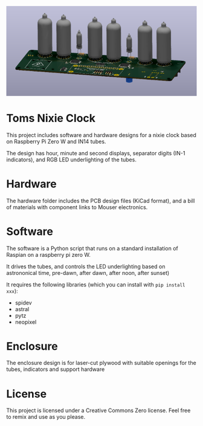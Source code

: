 ![Image of Clock](/image.png)

# Toms Nixie Clock
This project includes software and hardware designs for a nixie clock based on Raspberry Pi Zero W and IN14 tubes.

The design has hour, minute and second displays, separator digits (IN-1 indicators), and RGB LED underlighting of the tubes.

# Hardware
The hardware folder includes the PCB design files (KiCad format), and a bill of materials with component links to Mouser electronics.

# Software
The software is a Python script that runs on a standard installation of Raspian on a raspberry pi zero W.

It drives the tubes, and controls the LED underlighting based on astrononical time, pre-dawn, after dawn, after noon, after sunset)

It requires the following libraries (which you can install with ```pip install xxx```):

- spidev
- astral
- pytz
- neopixel

# Enclosure
The enclosure design is for laser-cut plywood with suitable openings for the tubes, indicators and support hardware

# License
This project is licensed under a Creative Commons Zero license. Feel free to remix and use as you please.

